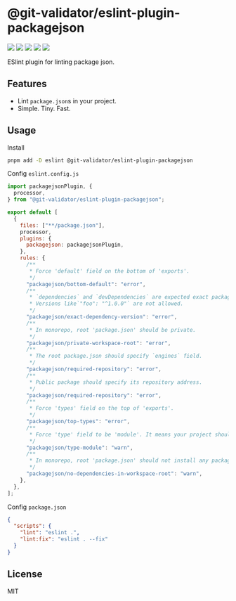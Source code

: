# @git-validator/eslint-plugin-packagejson

[![](https://img.shields.io/npm/l/@git-validator/eslint-plugin-packagejson.svg)](https://github.com/zanminkian/git-validator/blob/main/LICENSE)
[![](https://img.shields.io/npm/v/@git-validator/eslint-plugin-packagejson.svg)](https://www.npmjs.com/package/@git-validator/eslint-plugin-packagejson)
[![](https://img.shields.io/npm/dm/@git-validator/eslint-plugin-packagejson.svg)](https://www.npmjs.com/package/@git-validator/eslint-plugin-packagejson)
[![](https://img.shields.io/librariesio/release/npm/@git-validator/eslint-plugin-packagejson)](https://www.npmjs.com/package/@git-validator/eslint-plugin-packagejson)
[![](https://packagephobia.com/badge?p=@git-validator/eslint-plugin-packagejson)](https://packagephobia.com/result?p=@git-validator/eslint-plugin-packagejson)

ESlint plugin for linting package json.

## Features

- Lint `package.json`s in your project.
- Simple. Tiny. Fast.

## Usage

Install

```sh
pnpm add -D eslint @git-validator/eslint-plugin-packagejson
```

Config `eslint.config.js`

```js
import packagejsonPlugin, {
  processor,
} from "@git-validator/eslint-plugin-packagejson";

export default [
  {
    files: ["**/package.json"],
    processor,
    plugins: {
      packagejson: packagejsonPlugin,
    },
    rules: {
      /**
       * Force 'default' field on the bottom of 'exports'.
       */
      "packagejson/bottom-default": "error",
      /**
       * `dependencies` and `devDependencies` are expected exact package versions.
       * Versions like`"foo": "^1.0.0"` are not allowed.
       */
      "packagejson/exact-dependency-version": "error",
      /**
       * In monorepo, root 'package.json' should be private.
       */
      "packagejson/private-workspace-root": "error",
      /**
       * The root package.json should specify `engines` field.
       */
      "packagejson/required-repository": "error",
      /**
       * Public package should specify its repository address.
       */
      "packagejson/required-repository": "error",
      /**
       * Force 'types' field on the top of 'exports'.
       */
      "packagejson/top-types": "error",
      /**
       * Force 'type' field to be 'module'. It means your project should be ESM.
       */
      "packagejson/type-module": "warn",
      /**
       * In monorepo, root 'package.json' should not install any packages to 'dependencies'.
       */
      "packagejson/no-dependencies-in-workspace-root": "warn",
    },
  },
];
```

Config `package.json`

```json
{
  "scripts": {
    "lint": "eslint .",
    "lint:fix": "eslint . --fix"
  }
}
```

## License

MIT
